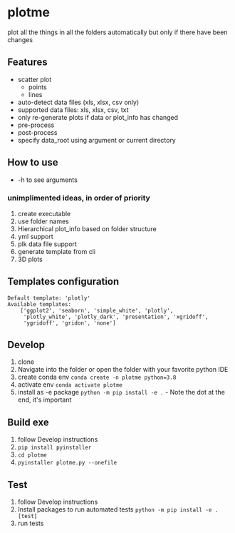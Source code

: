 # plotme

plot all the things in all the folders automatically but only if there have been changes

## Features
* scatter plot
  * points
  * lines
* auto-detect data files (xls, xlsx, csv only)
* supported data files: xls, xlsx, csv, txt
* only re-generate plots if data or plot_info has changed
* pre-process
* post-process
* specify data_root using argument or current directory

## How to use
* -h to see arguments

### unimplimented ideas, in order of priority
1. create executable
1. use folder names 
1. Hierarchical plot_info based on folder structure
1. yml support
1. plk data file support
1. generate template from cli
1. 3D plots

Templates configuration
-----------------------
    Default template: 'plotly'
    Available templates:
        ['ggplot2', 'seaborn', 'simple_white', 'plotly',
         'plotly_white', 'plotly_dark', 'presentation', 'xgridoff',
         'ygridoff', 'gridon', 'none']


## Develop
1. clone 
1. Navigate into the folder or open the folder with your favorite python IDE
1. create conda env `conda create -n plotme python=3.8`
1. activate env `conda activate plotme`
1. install as -e package `python -m pip install -e .` - Note the dot at the end, it's important

## Build exe
1. follow Develop instructions
1. ```pip install pyinstaller```
1. ```cd plotme```
1. ```pyinstaller plotme.py --onefile```

## Test
1. follow Develop instructions
2. Install packages to run automated tests `python -m pip install -e .[test]`
1. run tests